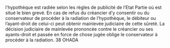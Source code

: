 l'hypothèque est radiée selon les règles de publicité de l’Etat Partie où est situé le
bien grevé.
En cas de refus du créancier d’y consentir ou du conservateur de procéder à la radiation de
l’hypothèque, le débiteur ou l’ayant-droit de celui-ci peut obtenir mainlevée judiciaire de cette
sûreté. La décision judiciaire de mainlevée prononcée contre le créancier ou ses ayants-droit
et passée en force de chose jugée oblige le conservateur à procéder à la radiation.
38
OHADA